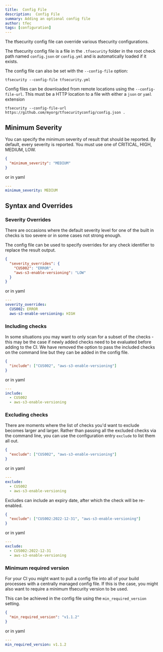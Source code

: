```yaml
---
title:  Config File
description:  Config File
summary: Adding an optional config file
author: tfec
tags: [configuration]
---
```


The tfsecurity config file can override various tfsecurity configurations.

The tfsecurity config file is a file in the `.tfsecurity` folder in the root check path named `config.json` or `config.yml` and is automatically loaded if it exists.

The config file can also be set with the `--config-file` option:

```
tfsecurity --config-file tfsecurity.yml
```

Config files can be downloaded from remote locations using the `--config-file-url`. This must be a HTTP location to a file with either a `json` or `yaml` extension

```
tfsecurity --config-file-url https://github.com/myorg/tfsecurityconfig/config.json .
```

## Minimum Severity

You can specify the minimum severity of result that should be reported. By default, every severity is reported. You must use one of CRITICAL, HIGH, MEDIUM, LOW.

```json
{
  "minimum_severity": "MEDIUM"
}
```

or in yaml

```yaml
---
minimum_severity: MEDIUM
```

## Syntax and Overrides

### Severity Overrides

There are occasions where the default severity level for one of the built in checks is too severe or in some cases not strong enough.

The config file can be used to specify overrides for any check identifier to replace the result output.

```json
{
  "severity_overrides": {
    "CUS002": "ERROR",
    "aws-s3-enable-versioning": "LOW"
  }
}
```

or in yaml

```yaml
---
severity_overrides:
  CUS002: ERROR
  aws-s3-enable-versioning: HIGH
```

### Including checks

In some situations you may want to only scan for a subset of the checks - this may be the case if newly added checks need to be evaluated before adding to the CI.
We have removed the option to pass the included checks on the command line but they can be added in the config file.

```json
{
  "include": ["CUS002", "aws-s3-enable-versioning"]
}
```

or in yaml

```yaml
---
include:
  - CUS002
  - aws-s3-enable-versioning
```

### Excluding checks

There are moments where the list of checks you'd want to exclude becomes larger and larger.
Rather than passing all the excluded checks via the command line, you can use the configuration
entry `exclude` to list them all out.

```json
{
  "exclude": ["CUS002", "aws-s3-enable-versioning"]
}
```

or in yaml

```yaml
---
exclude:
  - CUS002
  - aws-s3-enable-versioning
```

Excludes can include an expiry date, after which the check will be re-enabled.

```json
{
  "exclude": ["CUS002:2022-12-31", "aws-s3-enable-versioning"]
}
```

or in yaml


```yaml
---
exclude:
  - CUS002:2022-12-31
  - aws-s3-enable-versioning
```

### Minimum required version

For your CI you might want to pull a config file into all of your build processes with a centrally managed config file. If this is the case, you might also want to require a minimum tfsecurity version to be used.

This can be achieved in the config file using the `min_required_version` setting. 


```json
{
  "min_required_version": "v1.1.2"
}
```

or in yaml

```yaml
---
min_required_version: v1.1.2
```
